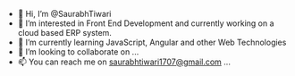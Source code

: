- 👋 Hi, I’m @SaurabhTiwari
- 👀 I’m interested in  Front End Development and currently working on a cloud based ERP system.
- 🌱 I’m currently learning JavaScript, Angular and other Web Technologies
- 💞️ I’m looking to collaborate on ...
- 📫 You can reach me on saurabhtiwari1707@gmail.com ...

<!---
SaurabhTiwari95/SaurabhTiwari95 is a ✨ special ✨ repository because its `README.md` (this file) appears on your GitHub profile.
You can click the Preview link to take a look at your changes.
--->
